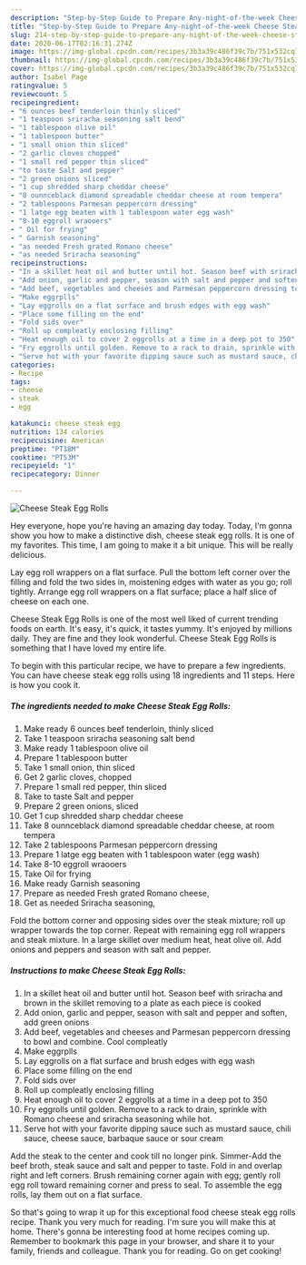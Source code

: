 ```yaml
---
description: "Step-by-Step Guide to Prepare Any-night-of-the-week Cheese Steak Egg Rolls"
title: "Step-by-Step Guide to Prepare Any-night-of-the-week Cheese Steak Egg Rolls"
slug: 214-step-by-step-guide-to-prepare-any-night-of-the-week-cheese-steak-egg-rolls
date: 2020-06-17T02:16:31.274Z
image: https://img-global.cpcdn.com/recipes/3b3a39c486f39c7b/751x532cq70/cheese-steak-egg-rolls-recipe-main-photo.jpg
thumbnail: https://img-global.cpcdn.com/recipes/3b3a39c486f39c7b/751x532cq70/cheese-steak-egg-rolls-recipe-main-photo.jpg
cover: https://img-global.cpcdn.com/recipes/3b3a39c486f39c7b/751x532cq70/cheese-steak-egg-rolls-recipe-main-photo.jpg
author: Isabel Page
ratingvalue: 5
reviewcount: 5
recipeingredient:
- "6 ounces beef tenderloin thinly sliced"
- "1 teaspoon sriracha seasoning salt bend"
- "1 tablespoon olive oil"
- "1 tablespoon butter"
- "1 small onion thin sliced"
- "2 garlic cloves chopped"
- "1 small red pepper thin sliced"
- "to taste Salt and pepper"
- "2 green onions sliced"
- "1 cup shredded sharp cheddar cheese"
- "8 ounnceblack diamond spreadable cheddar cheese at room tempera"
- "2 tablespoons Parmesan peppercorn dressing"
- "1 latge egg beaten with 1 tablespoon water egg wash"
- "8-10 eggroll wraooers"
- " Oil for frying"
- " Garnish seasoning"
- "as needed Fresh grated Romano cheese"
- "as needed Sriracha seasoning"
recipeinstructions:
- "In a skillet heat oil and butter until hot. Season beef with sriracha and brown in the skillet removing to a plate as each piece is cooked"
- "Add onion, garlic and pepper, season with salt and pepper and soften, add green onions"
- "Add beef, vegetables and cheeses and Parmesan peppercorn dressing to bowl and combine. Cool compleatly"
- "Make eggrplls"
- "Lay eggrolls on a flat surface and brush edges with egg wash"
- "Place some filling on the end"
- "Fold sids over"
- "Roll up compleatly enclosing filling"
- "Heat enough oil to cover 2 eggrolls at a time in a deep pot to 350"
- "Fry eggrolls until golden. Remove to a rack to drain, sprinkle with Romano cheese and sriracha seasoning while hot."
- "Serve hot with your favorite dipping sauce such as mustard sauce, chili sauce, cheese sauce, barbaque sauce or sour cream"
categories:
- Recipe
tags:
- cheese
- steak
- egg

katakunci: cheese steak egg 
nutrition: 134 calories
recipecuisine: American
preptime: "PT18M"
cooktime: "PT53M"
recipeyield: "1"
recipecategory: Dinner

---
```



![Cheese Steak Egg Rolls](https://img-global.cpcdn.com/recipes/3b3a39c486f39c7b/751x532cq70/cheese-steak-egg-rolls-recipe-main-photo.jpg)

Hey everyone, hope you're having an amazing day today. Today, I'm gonna show you how to make a distinctive dish, cheese steak egg rolls. It is one of my favorites. This time, I am going to make it a bit unique. This will be really delicious.

Lay egg roll wrappers on a flat surface. Pull the bottom left corner over the filling and fold the two sides in, moistening edges with water as you go; roll tightly. Arrange egg roll wrappers on a flat surface; place a half slice of cheese on each one.

Cheese Steak Egg Rolls is one of the most well liked of current trending foods on earth. It's easy, it's quick, it tastes yummy. It's enjoyed by millions daily. They are fine and they look wonderful. Cheese Steak Egg Rolls is something that I have loved my entire life.


To begin with this particular recipe, we have to prepare a few ingredients. You can have cheese steak egg rolls using 18 ingredients and 11 steps. Here is how you cook it.

<!--inarticleads1-->

##### The ingredients needed to make Cheese Steak Egg Rolls:

1. Make ready 6 ounces beef tenderloin, thinly sliced
1. Take 1 teaspoon sriracha seasoning salt bend
1. Make ready 1 tablespoon olive oil
1. Prepare 1 tablespoon butter
1. Take 1 small onion, thin sliced
1. Get 2 garlic cloves, chopped
1. Prepare 1 small red pepper, thin sliced
1. Take to taste Salt and pepper
1. Prepare 2 green onions, sliced
1. Get 1 cup shredded sharp cheddar cheese
1. Take 8 ounnceblack diamond spreadable cheddar cheese, at room tempera
1. Take 2 tablespoons Parmesan peppercorn dressing
1. Prepare 1 latge egg beaten with 1 tablespoon water (egg wash)
1. Take 8-10 eggroll wraooers
1. Take  Oil for frying
1. Make ready  Garnish seasoning
1. Prepare as needed Fresh grated Romano cheese,
1. Get as needed Sriracha seasoning,


Fold the bottom corner and opposing sides over the steak mixture; roll up wrapper towards the top corner. Repeat with remaining egg roll wrappers and steak mixture. In a large skillet over medium heat, heat olive oil. Add onions and peppers and season with salt and pepper. 

<!--inarticleads2-->

##### Instructions to make Cheese Steak Egg Rolls:

1. In a skillet heat oil and butter until hot. Season beef with sriracha and brown in the skillet removing to a plate as each piece is cooked
1. Add onion, garlic and pepper, season with salt and pepper and soften, add green onions
1. Add beef, vegetables and cheeses and Parmesan peppercorn dressing to bowl and combine. Cool compleatly
1. Make eggrplls
1. Lay eggrolls on a flat surface and brush edges with egg wash
1. Place some filling on the end
1. Fold sids over
1. Roll up compleatly enclosing filling
1. Heat enough oil to cover 2 eggrolls at a time in a deep pot to 350
1. Fry eggrolls until golden. Remove to a rack to drain, sprinkle with Romano cheese and sriracha seasoning while hot.
1. Serve hot with your favorite dipping sauce such as mustard sauce, chili sauce, cheese sauce, barbaque sauce or sour cream


Add the steak to the center and cook till no longer pink. Simmer-Add the beef broth, steak sauce and salt and pepper to taste. Fold in and overlap right and left corners. Brush remaining corner again with egg; gently roll egg roll toward remaining corner and press to seal. To assemble the egg rolls, lay them out on a flat surface. 

So that's going to wrap it up for this exceptional food cheese steak egg rolls recipe. Thank you very much for reading. I'm sure you will make this at home. There's gonna be interesting food at home recipes coming up. Remember to bookmark this page in your browser, and share it to your family, friends and colleague. Thank you for reading. Go on get cooking!
